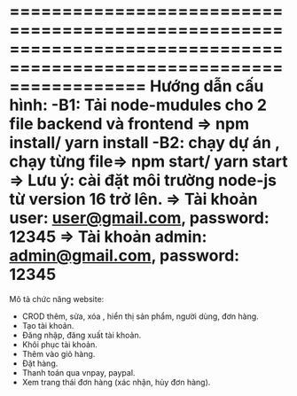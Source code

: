 =====================================================================================================================
Hướng dẫn cấu hình:
-B1: Tải node-mudules cho 2 file backend và frontend => npm install/ yarn install
-B2: chạy dự án , chạy từng file=> npm start/ yarn start
=> Lưu ý: cài đặt môi trường node-js từ version 16 trở lên.
=> Tài khoản user: user@gmail.com, password: 12345
=> Tài khoản admin: admin@gmail.com, password: 12345
==========================================================================================================================================================================================================================================
Mô tả chức năng website:

- CROD thêm, sửa, xóa , hiển thị sản phẩm, người dùng, đơn hàng.
- Tạo tài khoản.
- Đăng nhập, đăng xuất tài khoản.
- Khôi phục tài khoản.
- Thêm vào giỏ hàng.
- Đặt hàng.
- Thanh toán qua vnpay, paypal.
- Xem trang thái đơn hàng (xác nhận, hủy đơn hàng).
